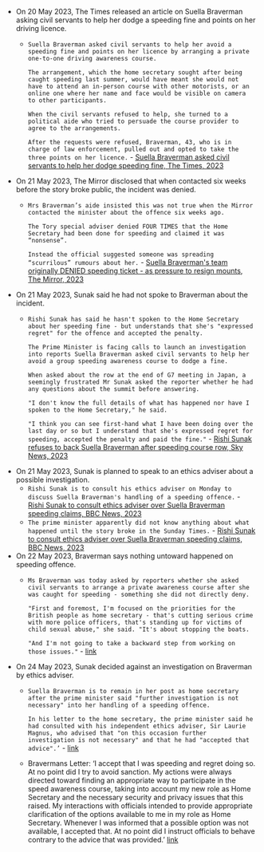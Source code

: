 - On 20 May 2023, The Times released an article on Suella Braverman asking civil servants to help her dodge a speeding fine and points on her driving licence.
    - `Suella Braverman asked civil servants to help her avoid a speeding fine and points on her licence by arranging a private one-to-one driving awareness course.`
      
      `The arrangement, which the home secretary sought after being caught speeding last summer, would have meant she would not have to attend an in-person course with other motorists, or an online one where her name and face would be visible on camera to other participants.`
      
      `When the civil servants refused to help, she turned to a political aide who tried to persuade the course provider to agree to the arrangements.`
      
      `After the requests were refused, Braverman, 43, who is in charge of law enforcement, pulled out and opted to take the three points on her licence.` - [Suella Braverman asked civil servants to help her dodge speeding fine, The Times, 2023](https://archive.ph/EFcop)
- On 21 May 2023, The Mirror disclosed that when contacted six weeks before the story broke public, the incident was denied.
    - `Mrs Braverman’s aide insisted this was not true when the Mirror contacted the minister about the offence six weeks ago.`
      
      `The Tory special adviser denied FOUR TIMES that the Home Secretary had been done for speeding and claimed it was “nonsense”.`
      
      `Instead the official suggested someone was spreading “scurrilous” rumours about her.` - [Suella Braverman's team originally DENIED speeding ticket - as pressure to resign mounts, The Mirror, 2023](https://archive.is/20230521151747/https://www.mirror.co.uk/news/politics/suella-bravermans-team-originally-denied-30035276#selection-1265.0-1265.88)
- On 21 May 2023, Sunak said he had not spoke to Braverman about the incident.
    - `Rishi Sunak has said he hasn't spoken to the Home Secretary about her speeding fine - but understands that she's "expressed regret" for the offence and accepted the penalty.`
      
      `The Prime Minister is facing calls to launch an investigation into reports Suella Braverman asked civil servants to help her avoid a group speeding awareness course to dodge a fine.`
      
      `When asked about the row at the end of G7 meeting in Japan, a seemingly frustrated Mr Sunak asked the reporter whether he had any questions about the summit before answering.`
      
      `"I don't know the full details of what has happened nor have I spoken to the Home Secretary," he said.`
      
      `"I think you can see first-hand what I have been doing over the last day or so but I understand that she's expressed regret for speeding, accepted the penalty and paid the fine."` - [Rishi Sunak refuses to back Suella Braverman after speeding course row, Sky News, 2023](https://news.sky.com/story/labour-calls-for-investigation-after-suella-braverman-accused-of-trying-to-shirk-group-speeding-course-12885503)
- On 21 May 2023, Sunak is planned to speak to an ethics adviser about a possible investigation.
    - `Rishi Sunak is to consult his ethics adviser on Monday to discuss Suella Braverman's handling of a speeding offence.` - [Rishi Sunak to consult ethics adviser over Suella Braverman speeding claims, BBC News, 2023](https://www.bbc.co.uk/news/uk-politics-65659053)
    - `The prime minister apparently did not know anything about what happened until the story broke in the Sunday Times.` - [Rishi Sunak to consult ethics adviser over Suella Braverman speeding claims, BBC News, 2023](https://www.bbc.co.uk/news/uk-politics-65659053)
- On 22 May 2023, Braverman says nothing untoward happened on speeding offence.
    - `Ms Braverman was today asked by reporters whether she asked civil servants to arrange a private awareness course after she was caught for speeding - something she did not directly deny.`
      
      `"First and foremost, I'm focused on the priorities for the British people as home secretary - that's cutting serious crime with more police officers, that's standing up for victims of child sexual abuse," she said. "It's about stopping the boats.`
      
      `"And I'm not going to take a backward step from working on those issues."` - [link](https://news.sky.com/story/suella-braverman-regrets-speeding-fine-but-says-nothing-untoward-happened-amid-claims-over-conduct-12886845?utm_source=ground.news&utm_medium=referral)
- On 24 May 2023, Sunak decided against an investigation on Braverman by ethics adviser.
    - `Suella Braverman is to remain in her post as home secretary after the prime minister said "further investigation is not necessary" into her handling of a speeding offence.`
      
      `In his letter to the home secretary, the prime minister said he had consulted with his independent ethics adviser, Sir Laurie Magnus, who advised that "on this occasion further investigation is not necessary" and that he had "accepted that advice".’` - [link](https://news.sky.com/story/suella-braverman-to-stay-in-post-after-rishi-sunak-says-speeding-investigation-not-necessary-12886648)
    
    - Bravermans Letter: ‘I accept that I was speeding and regret doing so. At no point did I try to avoid sanction. My actions were always directed toward finding an appropriate way to participate in the speed awareness course, taking into account my new role as Home Secretary and the necessary security and privacy issues that this raised. My interactions with officials intended to provide appropriate clarification of the options available to me in my role as Home Secretary. Whenever I was informed that a possible option was not available, I accepted that. At no point did I instruct officials to behave contrary to the advice that was provided.’ [link](https://news.sky.com/story/bravermans-letter-to-pm-and-sunaks-response-in-full-12888249)